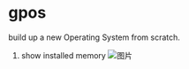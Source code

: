 # gpos
build up a new Operating System from scratch.
1. show installed memory
![图片](https://user-images.githubusercontent.com/39359146/134795177-f30e7ff5-f600-42c5-819e-9aa3645698de.png)
